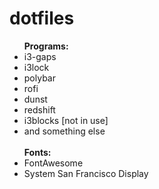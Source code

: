 # dotfiles
<ul>
  <lh><b>Programs:</b></lh>
  <li>i3-gaps</li>
  <li>i3lock</li>
  <li>polybar</li>
  <li>rofi</li>
  <li>dunst</li>
  <li>redshift</li>
  <li>i3blocks [not in use]</li>
  <li>and something else</li>
<br>
<lh><b>Fonts:</b></lh>
<li>FontAwesome</li>
<li>System San Francisco Display</li>
</ul>
